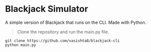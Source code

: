 # Blackjack Simulator

A simple version of Blackjack that runs on the CLI. Made with Python. 

> Clone the repository and run the main.py file.
```
git clone https://github.com/vasishta8/blackjack-cli
python main.py
```

